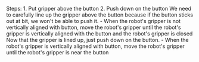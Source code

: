  
Steps:  1. Put gripper above the button  2. Push down on the button
    We need to carefully line up the gripper above the button because if the button sticks out at bit, we won't be able to push it.
    - When the robot's gripper is not vertically aligned with button, move the robot's gripper until the robot's gripper is vertically aligned with the button and the robot's gripper is closed
    Now that the gripper is lined up, just push down on the button.
    - When the robot's gripper is vertically aligned with button, move the robot's gripper until the robot's gripper is near the button
